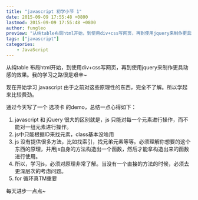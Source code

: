 ```yaml
---
title: "javascript 初学小节 1"
date: 2015-09-09 17:55:48 +0800
lastmod: 2015-09-09 17:55:48 +0800
author: fungleo
preview: "从纯table布局html开始，到使用div+css写网页，再到使用jquery来制作更具动感的效果。我的学习之路很是艰辛~现在开始学习javascript由于之前对这些原理性的东西，完全不了解。所以学起来比较费劲。通过今天写了一个选项卡的demo，总结一点心得如下：javascript和jQuery很大的区别就是，js只能对每一个元素进行操作，而不能对一组元素进行操作。js中"
tags: ["javascript"]
categories:
    - JavaScript
---
```


从纯table 布局html开始，到使用div+css写网页，再到使用jquery来制作更具动感的效果。我的学习之路很是艰辛~

现在开始学习 javascript 由于之前对这些原理性的东西，完全不了解。所以学起来比较费劲。

通过今天写了一个 选项卡 的demo，总结一点心得如下：

 1. javascript 和 jQuery 很大的区别就是，js 只能对每一个元素进行操作，而不能对一组元素进行操作。
 2. js中只能根据ID来找元素，class基本没啥用
 3. js 没有提供很多方法，比如找索引，找兄弟元素等等。必须理解你想要的这个东西的原理，并用js自身的方法构造出一个函数，然后才能拿构造出来的函数进行使用。
 4. 所以，学习js，必须对原理非常了解。当没有一个直接的方法的时候，必须去更深层次的考虑问题。
 5. for 循环真TM重要

每天进步一点点~